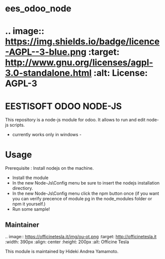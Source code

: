 # ees_odoo_node
.. image:: https://img.shields.io/badge/licence-AGPL--3-blue.png
    :target: http://www.gnu.org/licenses/agpl-3.0-standalone.html
    :alt: License: AGPL-3
===========================================================
EESTISOFT ODOO NODE-JS
===========================================================
This repository is a node-js module for odoo. It allows to run and edit node-js scripts.
- currently works only in windows -

Usage
=====
Prerequisite : Install nodejs on the machine.
  - Install the module
  - In the new Node-Js\Config menu be sure to insert the nodejs installation directiory.
  - In the new Node-Js\Config menu click the npm button once (if you want you can verify precence of module pg in the node_modules folder or npm it yourself.)
  - Run some sample!



Maintainer
----------
.. image:: https://officinetesla.it/img/ou-ot.png
   :target: http://officinetesla.it
   :width: 390px
   :align: center
   :height: 200px
   :alt: Officine Tesla
   
This module is maintained by Hideki Andrea Yamamoto.